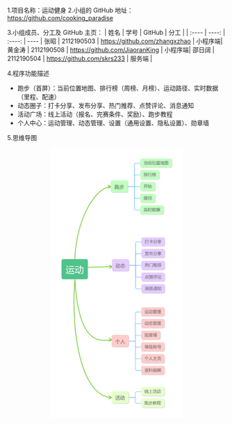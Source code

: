 1.项目名称：运动健身
2.小组的 GitHub 地址：https://github.com/cooking_paradise

3.小组成员、分工及 GitHub 主页：
| 姓名 | 学号 |  GitHub | 分工 |
| :---- | ----: | :----: | ---- |
张昭 | 2112190503 | https://github.com/zhangxzhao | 小程序端|
黄金涛 | 2112190508 | https://github.com/JiaoranKing | 小程序端|
邵日阔 | 2112190504 | https://github.com/skrs233 | 服务端 |

4.程序功能描述
+ 跑步（首屏）：当前位置地图、排行榜（周榜、月榜）、运动路径、实时数据（里程、配速）                                  
+ 动态圈子：打卡分享、发布分享、热门推荐、点赞评论、消息通知         
+ 活动广场：线上活动（报名、完赛条件、奖励）、跑步教程                      
+ 个人中心：运动管理、动态管理、设置（通用设置、隐私设置）、勋章墙                      


5.思维导图
<div align="center">
<img src=image.png width=60% alt="思维导图"> 
</div>
